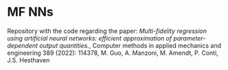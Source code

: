 # MF NNs

Repository with the code regarding the paper:
*Multi-fidelity regression using artificial neural networks: efficient approximation of parameter-dependent output quantities.*, Computer methods in applied mechanics and engineering 389 (2022): 114378, M. Guo, A. Manzoni, M. Amendt, P. Conti, J.S. Hesthaven
